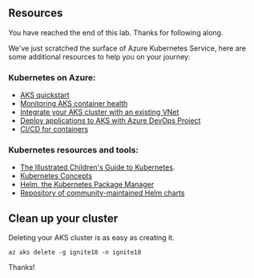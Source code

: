 ## Resources

You have reached the end of this lab. Thanks for following along.

We've just scratched the surface of Azure Kubernetes Service, here are some additional resources to help you on your journey:

### Kubernetes on Azure:

* [AKS quickstart](https://docs.microsoft.com/en-us/azure/aks/tutorial-kubernetes-prepare-app)
* [Monitoring AKS container health](https://docs.microsoft.com/en-us/azure/monitoring/monitoring-container-health)
* [Integrate your AKS cluster with an existing VNet](https://docs.microsoft.com/en-us/azure/aks/networking-overview)
* [Deploy applications to AKS with Azure DevOps Project](https://docs.microsoft.com/en-us/azure/devops-project/azure-devops-project-aks)
* [CI/CD for containers](https://azure.microsoft.com/en-us/solutions/architecture/cicd-for-containers/)

### Kubernetes resources and tools:

* [The Illustrated Children's Guide to Kubernetes](https://www.youtube.com/watch?v=4ht22ReBjno).
* [Kubernetes Concepts](https://kubernetes.io/docs/concepts/)
* [Helm, the Kubernetes Package Manager](https://helm.sh)
* [Repository of community-maintained Helm charts](https://github.com/helm/charts)


## Clean up your cluster

Deleting your AKS cluster is as easy as creating it.

```
az aks delete -g ignite18 -n ignite18
```

Thanks!